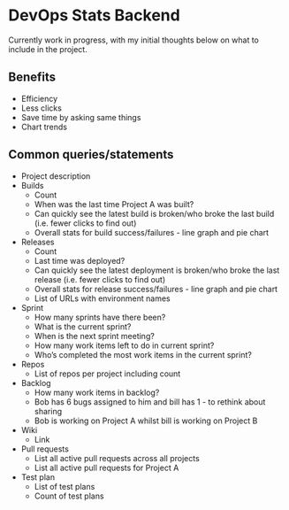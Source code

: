 # DevOps Stats Backend

Currently work in progress, with my initial thoughts below on what to include in the project.

## Benefits
- Efficiency
- Less clicks
- Save time by asking same things
- Chart trends

## Common queries/statements
- Project description
- Builds
  - Count
  - When was the last time Project A was built?
  - Can quickly see the latest build is broken/who broke the last build (i.e. fewer clicks to find out)
  - Overall stats for build success/failures - line graph and pie chart
- Releases
  - Count
  - Last time was deployed?
  - Can quickly see the latest deployment is broken/who broke the last release (i.e. fewer clicks to find out)
  - Overall stats for release success/failures - line graph and pie chart
  - List of URLs with environment names
- Sprint
  - How many sprints have there been?
  - What is the current sprint?
  - When is the next sprint meeting? 
  - How many work items left to do in current sprint?
  - Who’s completed the most work items in the current sprint?
- Repos
  - List of repos per project including count
- Backlog
  - How many work items in backlog?
  - Bob has 6 bugs assigned to him and bill has 1 - to rethink about sharing
  - Bob is working on Project A whilst bill is working on Project B
- Wiki
  - Link
- Pull requests
  - List all active pull requests across all projects
  - List all active pull requests for Project A
- Test plan
  - List of test plans
  - Count of test plans
